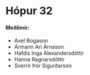 # Hópur 32
#### Meðlimir:

* Axel Bogason
* Ármann Ari Árnason
* Hafdís Inga Alexandersdóttir
* Hanna Ragnarsdóttir
* Sverrir Þór Sigurðarson
